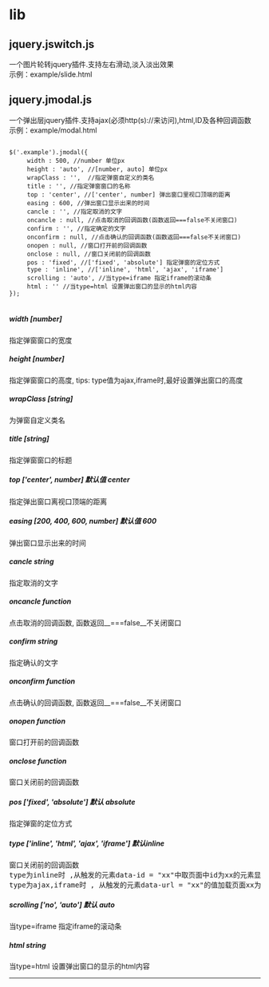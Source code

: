# lib


## jquery.jswitch.js

一个图片轮转jquery插件.支持左右滑动,淡入淡出效果   
示例：example/slide.html


## jquery.jmodal.js

一个弹出层jquery插件.支持ajax(必须http(s)://来访问),html,ID及各种回调函数   
示例：example/modal.html

<pre>
<code>
$('.example').jmodal({
     width : 500, //number 单位px
     height : 'auto', //[number, auto] 单位px
     wrapClass : '',  //指定弹窗自定义的类名
     title : '', //指定弹窗窗口的名称
     top : 'center', //['center', number] 弹出窗口里视口顶端的距离
     easing : 600, //弹出窗口显示出来的时间
     cancle : '', //指定取消的文字
     oncancle : null, //点击取消的回调函数(函数返回===false不关闭窗口)
     confirm : '', //指定确定的文字
     onconfirm : null, //点击确认的回调函数(函数返回===false不关闭窗口)
     onopen : null, //窗口打开前的回调函数
     onclose : null, //窗口关闭前的回调函数
     pos : 'fixed', //['fixed', 'absolute'] 指定弹窗的定位方式
     type : 'inline', //['inline', 'html', 'ajax', 'iframe']
     scrolling : 'auto', //当type=iframe 指定iframe的滚动条
     html : '' //当type=html 设置弹出窗口的显示的html内容
});
</code>
</pre>
#####  width  [number]
指定弹窗窗口的宽度
#####  height [number]
 指定弹窗窗口的高度, tips: type值为ajax,iframe时,最好设置弹出窗口的高度
#####  wrapClass [string]
 为弹窗自定义类名
#####  title [string]
指定弹窗窗口的标题
#####  top  ['center', number] 默认值 center
指定弹出窗口离视口顶端的距离
#####  easing  [200, 400, 600, number] 默认值 600
弹出窗口显示出来的时间
#####  cancle  string
指定取消的文字
#####  oncancle  function
点击取消的回调函数, 函数返回__===false__不关闭窗口
#####  confirm  string
指定确认的文字
#####  onconfirm  function 
点击确认的回调函数, 函数返回__===false__不关闭窗口
#####  onopen  function 
窗口打开前的回调函数
#####  onclose  function 
窗口关闭前的回调函数
#####  pos  ['fixed', 'absolute'] 默认 absolute
指定弹窗的定位方式
#####  type  ['inline', 'html', 'ajax', 'iframe'] 默认inline
<pre>
窗口关闭前的回调函数
type为inline时 ,从触发的元素data-id = "xx"中取页面中id为xx的元素显示弹窗的内容
type为ajax,iframe时 , 从触发的元素data-url = "xx"的值加载页面xx为弹窗的内容
</pre>
#####  scrolling  ['no', 'auto'] 默认 auto
当type=iframe 指定iframe的滚动条
#####  html  string 
当type=html 设置弹出窗口的显示的html内容

***
